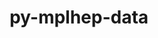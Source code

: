 ---
title: "py-mplhep-data"
layout: cache
categories: [package, develop]
meta: {"versions": ["0.0.3"], "compilers": ["gcc@=11.4.0"], "oss": ["ubuntu22.04"], "platforms": ["linux"], "targets": ["x86_64_v3"], "stacks": ["hep", "root"], "num_specs": 2, "num_specs_by_stack": {"hep": 2, "root": 2}}
spec_details: [{"hash": "57etrn3hrqyqc3jtjuvgk7eo2qvqp4ei", "compiler": "gcc@=11.4.0", "versions": ["0.0.3"], "os": "ubuntu22.04", "platform": "linux", "target": "x86_64_v3", "variants": ["build_system=python_pip"], "stacks": ["hep", "root"], "size": "-", "tarball": "https://binaries.spack.io/develop/build_cache/linux-ubuntu22.04-x86_64_v3/gcc-11.4.0/py-mplhep-data-0.0.3/linux-ubuntu22.04-x86_64_v3-gcc-11.4.0-py-mplhep-data-0.0.3-57etrn3hrqyqc3jtjuvgk7eo2qvqp4ei.spack"}, {"hash": "tkkh7d54c622y3t7yz6gfzno544ca4bm", "compiler": "gcc@=11.4.0", "versions": ["0.0.3"], "os": "ubuntu22.04", "platform": "linux", "target": "x86_64_v3", "variants": ["build_system=python_pip"], "stacks": ["hep", "root"], "size": "-", "tarball": "https://binaries.spack.io/develop/build_cache/linux-ubuntu22.04-x86_64_v3/gcc-11.4.0/py-mplhep-data-0.0.3/linux-ubuntu22.04-x86_64_v3-gcc-11.4.0-py-mplhep-data-0.0.3-tkkh7d54c622y3t7yz6gfzno544ca4bm.spack"}]
---